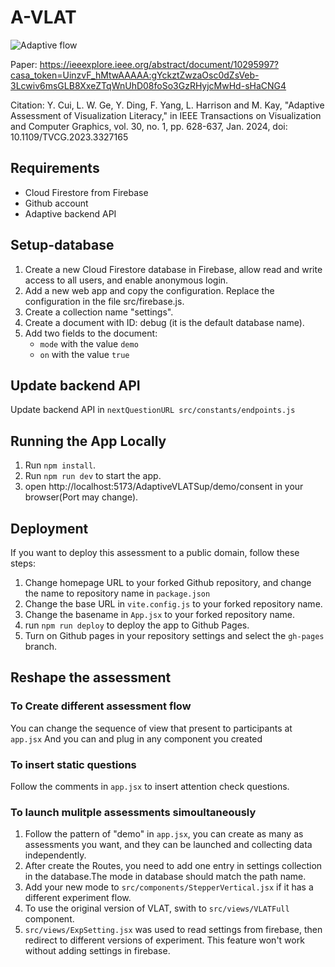 # A-VLAT

![Adaptive flow](https://i.ibb.co/Lg0NYkM/Adaptive-flow.png)

Paper: https://ieeexplore.ieee.org/abstract/document/10295997?casa_token=UinzvF_hMtwAAAAA:gYckztZwzaOsc0dZsVeb-3Lcwiv6msGLB8XxeZTqWnUhD08foSo3GzRHyjcMwHd-sHaCNG4

Citation: Y. Cui, L. W. Ge, Y. Ding, F. Yang, L. Harrison and M. Kay, "Adaptive Assessment of Visualization Literacy," in IEEE Transactions on Visualization and Computer Graphics, vol. 30, no. 1, pp. 628-637, Jan. 2024, doi: 10.1109/TVCG.2023.3327165

## Requirements
* Cloud Firestore from Firebase
* Github account
* Adaptive backend API


## Setup-database
1. Create a new Cloud Firestore database in Firebase, allow read and write access to all users, and enable anonymous login. 
2. Add a new web app and copy the configuration. Replace the configuration in the file src/firebase.js.
3. Create a collection name "settings".
4. Create a document with ID: debug (it is the default database name).
5. Add two fields to the document:
   * `mode` with the value `demo`
   * `on` with the value `true`

## Update backend API
Update backend API in ```nextQuestionURL src/constants/endpoints.js```

## Running the App Locally
1. Run `npm install`.
2. Run `npm run dev` to start the app.
3. open http://localhost:5173/AdaptiveVLATSup/demo/consent in your browser(Port may change).

## Deployment
If you want to deploy this assessment to a public domain, follow these steps:
1. Change homepage URL to your forked Github repository, and change the name to repository name in `package.json`
2. Change the base URL in `vite.config.js` to your forked repository name.
3. Change the basename in `App.jsx` to your forked repository name.
3. run `npm run deploy` to deploy the app to Github Pages.
4. Turn on Github pages in your repository settings and select the `gh-pages` branch. 



## Reshape the assessment

### To Create different assessment flow
You can change the sequence of view that present to participants at `app.jsx`
And you can and plug in any component you created

### To insert static questions
Follow the comments in `app.jsx` to insert attention check questions.

### To launch mulitple assessments simoultaneously
1. Follow the pattern of "demo" in `app.jsx`, you can create as many as assessments you want,
and they can be launched and collecting data independently.
2. After create the Routes, you need to add one entry in settings collection in the database.The mode in database
should match the path name.
3. Add your new mode to `src/components/StepperVertical.jsx` if it has a different experiment flow.
4. To use the original version of VLAT, swith to `src/views/VLATFull` component. 
5. ```src/views/ExpSetting.jsx``` was used to read settings from firebase, then redirect to different versions of experiment. This feature won't work without adding settings in firebase. 



